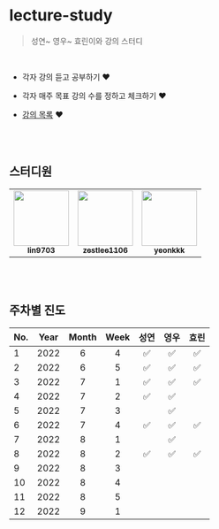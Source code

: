 # lecture-study
> 성연~ 영우~ 효린이와 강의 스터디  

<br>

* 각자 강의 듣고 공부하기 ❤️  

* 각자 매주 목표 강의 수를 정하고 체크하기 ❤️

* [강의 목록](https://github.com/YoungPaGirls/lecture-study/tree/main/lecture) ❤️


<br><br>

## 스터디원

  
<table>
  <tr>
     <td align="center"><a href="https://github.com/lin9703"><img src="https://avatars.githubusercontent.com/u/37198145?v=4?s=100" width="100px;" alt=""/><br /><sub><b>lin9703</b></sub></a><br /></td>
    <td align="center"><a href="https://github.com/zestlee1106"><img src="https://avatars.githubusercontent.com/u/47649108?v=4?s=100" width="100px;" alt=""/><br /><sub><b>zestlee1106</b></sub></a><br /></td>
     <td align="center"><a href="https://github.com/yeonkkk"><img src="https://avatars.githubusercontent.com/u/88660886?v=4?v=4?s=100" width="100px;" alt=""/><br /><sub><b>yeonkkk</b></sub></a><br /></td>
</tr>
</table>


<br><br>

## 주차별 진도 
|No. |Year| Month |Week|성연|영우|효린|
|:---|:---:|:---:|:---:|:---:|:---:|:---:|
|1|2022|6|4| ✅ | ✅ | ✅ |
|2|2022|6|5| ✅ | ✅ | ✅ |
|3|2022|7|1| ✅ | ✅ | ✅ |
|4|2022|7|2| ✅ | ✅ |  |
|5|2022|7|3| | ✅ | |
|6|2022|7|4| ✅ | ✅ | ✅ |
|7|2022|8|1| | ✅ | |
|8|2022|8|2| ✅ | ✅ | ✅ |
|9|2022|8|3| | | |
|10|2022|8|4| | | |
|11|2022|8|5| | | |
|12|2022|9|1| | | |
